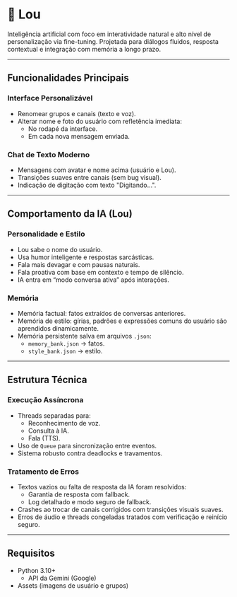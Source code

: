 # 💬 Lou

Inteligência artificial com foco em interatividade natural e alto nível de personalização via fine-tuning. Projetada para diálogos fluidos, resposta contextual e integração com memória a longo prazo.

---

## Funcionalidades Principais

### Interface Personalizável
- Renomear grupos e canais (texto e voz).
- Alterar nome e foto do usuário com refletência imediata:
  - No rodapé da interface.
  - Em cada nova mensagem enviada.

### Chat de Texto Moderno
- Mensagens com avatar e nome acima (usuário e Lou).
- Transições suaves entre canais (sem bug visual).
- Indicação de digitação com texto "Digitando...".

---

## Comportamento da IA (Lou)

### Personalidade e Estilo
- Lou sabe o nome do usuário.
- Usa humor inteligente e respostas sarcásticas.
- Fala mais devagar e com pausas naturais.
- Fala proativa com base em contexto e tempo de silêncio.
- IA entra em “modo conversa ativa” após interações.

### Memória
- Memória factual: fatos extraídos de conversas anteriores.
- Memória de estilo: gírias, padrões e expressões comuns do usuário são aprendidos dinamicamente.
- Memória persistente salva em arquivos `.json`:
  - `memory_bank.json` → fatos.
  - `style_bank.json` → estilo.

---

## Estrutura Técnica

### Execução Assíncrona
- Threads separadas para:
  - Reconhecimento de voz.
  - Consulta à IA.
  - Fala (TTS).
- Uso de `Queue` para sincronização entre eventos.
- Sistema robusto contra deadlocks e travamentos.

### Tratamento de Erros
- Textos vazios ou falta de resposta da IA foram resolvidos:
  - Garantia de resposta com fallback.
  - Log detalhado e modo seguro de fallback.
- Crashes ao trocar de canais corrigidos com transições visuais suaves.
- Erros de áudio e threads congeladas tratados com verificação e reinício seguro.

---

## Requisitos

- Python 3.10+
  - API da Gemini (Google)
- Assets (imagens de usuário e grupos)

